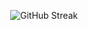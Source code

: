 <p align="center"><img src="https://streak-stats.demolab.com/?user=Humphryyy&theme=transparent&hide_border=true&exclude_days=Sun%2CSat" alt="GitHub Streak" /></p>
